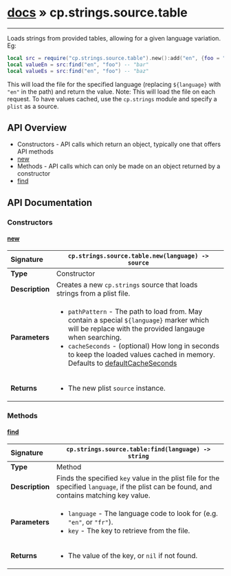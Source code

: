 # [docs](index.md) » cp.strings.source.table
---

Loads strings from provided tables, allowing for a given language variation. Eg:

```lua
local src = require("cp.strings.source.table").new():add("en", {foo = "bar"}):add("en", {foo = "baz"})
local valueEn = src:find("en", "foo") -- "bar"
local valueEs = src:find("en", "foo") -- "baz"
```

This will load the file for the specified language (replacing `${language}` with `"en"` in the path) and return the value.
Note: This will load the file on each request. To have values cached, use the `cp.strings` module and specify a `plist` as a source.

## API Overview
* Constructors - API calls which return an object, typically one that offers API methods
 * [new](#new)
* Methods - API calls which can only be made on an object returned by a constructor
 * [find](#find)

## API Documentation

### Constructors

#### [new](#new)
| <span style="float: left;">**Signature**</span> | <span style="float: left;">`cp.strings.source.table.new(language) -> source` </span>                                                          |
| -----------------------------------------------------|---------------------------------------------------------------------------------------------------------|
| **Type**                                             | Constructor                                                                                         |
| **Description**                                      | Creates a new `cp.strings` source that loads strings from a plist file.                                                                                         |
| **Parameters**                                       | <ul><li>`pathPattern`	- The path to load from. May contain a special `${language}` marker which will be replace with the provided langauge when searching.</li><li>`cacheSeconds`	- (optional) How long in seconds to keep the loaded values cached in memory. Defaults to [defaultCacheSeconds](#defaultCacheSeconds)</li></ul> |
| **Returns**                                          | <ul><li>The new plist `source` instance.</li></ul>          |

### Methods

#### [find](#find)
| <span style="float: left;">**Signature**</span> | <span style="float: left;">`cp.strings.source.table:find(language) -> string` </span>                                                          |
| -----------------------------------------------------|---------------------------------------------------------------------------------------------------------|
| **Type**                                             | Method                                                                                         |
| **Description**                                      | Finds the specified `key` value in the plist file for the specified `language`, if the plist can be found, and contains matching key value.                                                                                         |
| **Parameters**                                       | <ul><li>`language`	- The language code to look for (e.g. `"en"`, or `"fr"`).</li><li>`key`		- The key to retrieve from the file.</li></ul> |
| **Returns**                                          | <ul><li>The value of the key, or `nil` if not found.</li></ul>          |

